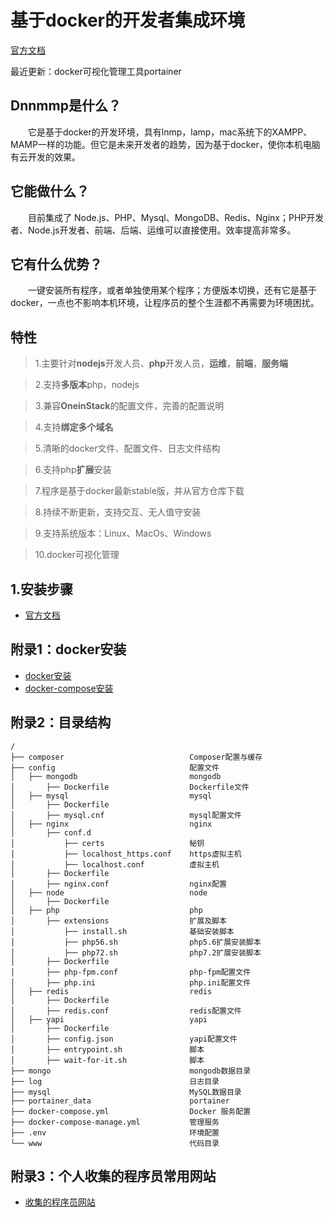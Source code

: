 # 基于docker的开发者集成环境
[官方文档](http://blog.kaka996.com/)

最近更新：docker可视化管理工具portainer

## Dnnmmp是什么？
&emsp;&emsp;它是基于docker的开发环境，具有lnmp，lamp，mac系统下的XAMPP、MAMP一样的功能。但它是未来开发者的趋势，因为基于docker，使你本机电脑有云开发的效果。

## 它能做什么？
&emsp;&emsp;目前集成了 Node.js、PHP、Mysql、MongoDB、Redis、Nginx；PHP开发者、Node.js开发者、前端、后端、运维可以直接使用。效率提高非常多。

## 它有什么优势？
&emsp;&emsp;一键安装所有程序，或者单独使用某个程序；方便版本切换，还有它是基于docker，一点也不影响本机环境，让程序员的整个生涯都不再需要为环境困扰。



## 特性
>1.主要针对**nodejs**开发人员、**php**开发人员，**运维**，**前端**，**服务端**

>2.支持**多版本**php，nodejs

>3.兼容**OneinStack**的配置文件，完善的配置说明

>4.支持**绑定多个域名**

>5.清晰的docker文件、配置文件、日志文件结构

>6.支持php**扩展**安装

>7.程序是基于docker最新stable版，并从官方仓库下载

>8.持续不断更新，支持交互、无人值守安装

>9.支持系统版本：Linux、MacOs、Windows

>10.docker可视化管理



## 1.安装步骤
- [官方文档](http://blog.kaka996.com/)


## 附录1：docker安装

- [docker安装](https://docker_practice.gitee.io/install/)
- [docker-compose安装](https://docker_practice.gitee.io/compose/)
  
## 附录2：目录结构
```
/
├── composer                            Composer配置与缓存
├── config                              配置文件
│   ├── mongodb                         mongodb
│       ├── Dockerfile                  Dockerfile文件
│   ├── mysql                           mysql
│       ├── Dockerfile
│       ├── mysql.cnf                   mysql配置文件
│   ├── nginx                           nginx
│       ├── conf.d
│           ├── certs                   秘钥
│           ├── localhost_https.conf    https虚拟主机
│           ├── localhost.conf          虚拟主机
│       ├── Dockerfile
│       ├── nginx.conf                  nginx配置
│   ├── node                            node
│       ├── Dockerfile
│   ├── php                             php
│       ├── extensions                  扩展及脚本
│           ├── install.sh              基础安装脚本
│           ├── php56.sh                php5.6扩展安装脚本
│           ├── php72.sh                php7.2扩展安装脚本
│       ├── Dockerfile
│       ├── php-fpm.conf                php-fpm配置文件
│       ├── php.ini                     php.ini配置文件
│   ├── redis                           redis
│       ├── Dockerfile
│       ├── redis.conf                  redis配置文件
│   ├── yapi                            yapi
│       ├── Dockerfile
│       ├── config.json                 yapi配置文件
│       ├── entrypoint.sh               脚本
│       ├── wait-for-it.sh              脚本
├── mongo                               mongodb数据目录
├── log                                 日志目录
├── mysql                               MySQL数据目录
├── portainer_data                      portainer
├── docker-compose.yml                  Docker 服务配置
├── docker-compose-manage.yml           管理服务
├── .env                                环境配置
└── www                                 代码目录
```


## 附录3：个人收集的程序员常用网站
- [收集的程序员网站](http://www.kaka996.com/web/dh/dev)